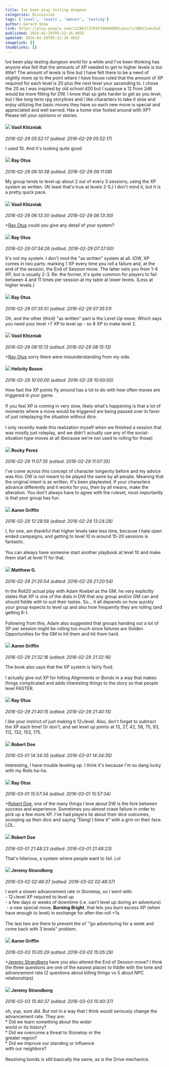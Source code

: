 ```yaml
---
title: Ive been play testing dungeon
categories: Discussion
tags: ['level', 'levels', 'amount', 'testing']
author: Gerard Snow
link: https://plus.google.com/112861727035740900905/posts/UNVC2umv5LK
published: 2016-02-29T05:22:16.485Z
updated: 2016-02-29T05:22:16.485Z
imagelink: []
thumblinks: []
---
```


Ive been play testing dungeon world for a while and I&#39;ve been thinking has anyone else felt that the amounts of XP needed to get to higher levels is too little?  The amount of levels is fine but I have felt there to be a need of slightly more xp to the point where I have house ruled that the amount of XP required for each level is 20 plus the next level your ascending to.  I chose the 20 as I was inspired by old school d20 but I suppose a 12 from 2d6 would be more fitting for DW.  I know that xp gets harder to get as you level, but I like long term rpg storylines and I like characters to take it slow and enjoy utilizing the basic moves they have so each new move is special and appreciated and well earned.  Has a home else fooled around  with XP?  Please tell your opinions or stories.
<div id='comment z12wddibaqakgloh304chjp5zsy3uzuqb3s'>
  <h4><img src='{{site.baseurl}}//images/avatars/111051437710463620700_photo.jpg'> Vasil Khizniak</h4>
      <p><cite>2016-02-29 05:52:17 (edited: 2016-02-29 05:52:17)</cite></p>
        <p>I used 10. And it&#39;s looking quite good</p>
</div>
        

<div id='comment z12wddibaqakgloh304chjp5zsy3uzuqb3s'>
  <h4><img src='{{site.baseurl}}//images/avatars/100495092599585582455_photo.jpg'> Ray Otus</h4>
      <p><cite>2016-02-29 06:10:38 (edited: 2016-02-29 06:11:08)</cite></p>
        <p>My group tends to level up about 2 out of every 3 sessions, using the XP system as written. (At least that&#39;s true at levels 2-5.) I don&#39;t mind it, but it is a pretty quick pace. </p>
</div>
        

<div id='comment z12wddibaqakgloh304chjp5zsy3uzuqb3s'>
  <h4><img src='{{site.baseurl}}//images/avatars/111051437710463620700_photo.jpg'> Vasil Khizniak</h4>
      <p><cite>2016-02-29 06:13:30 (edited: 2016-02-29 06:13:30)</cite></p>
        <p><span class="proflinkWrapper"><span class="proflinkPrefix">+</span><a class="proflink" href="https://plus.google.com/100495092599585582455" oid="100495092599585582455">Ray Otus</a></span> could you give any detail of your system?</p>
</div>
        

<div id='comment z12wddibaqakgloh304chjp5zsy3uzuqb3s'>
  <h4><img src='{{site.baseurl}}//images/avatars/100495092599585582455_photo.jpg'> Ray Otus</h4>
      <p><cite>2016-02-29 07:34:26 (edited: 2016-02-29 07:37:00)</cite></p>
        <p>It&#39;s not my system. I don&#39;t mod the &quot;as written&quot; system at all. IOW, XP comes in two parts: marking 1 XP every time you roll a failure and, at the end of the session, the End of Session move. The latter nets you from 1-4 XP, but is usually 2-3. Re: the former, it&#39;s quite common for players to fail between 4 and 11 times per session at my table at lower levels. (Less at higher levels.)</p>
</div>
        

<div id='comment z12wddibaqakgloh304chjp5zsy3uzuqb3s'>
  <h4><img src='{{site.baseurl}}//images/avatars/100495092599585582455_photo.jpg'> Ray Otus</h4>
      <p><cite>2016-02-29 07:35:51 (edited: 2016-02-29 07:35:51)</cite></p>
        <p>Oh, and the other (third) &quot;as written&quot; part is the Level Up move. Which says you need your level +7 XP to level up - so 8 XP to make level 2.</p>
</div>
        

<div id='comment z12wddibaqakgloh304chjp5zsy3uzuqb3s'>
  <h4><img src='{{site.baseurl}}//images/avatars/111051437710463620700_photo.jpg'> Vasil Khizniak</h4>
      <p><cite>2016-02-29 08:15:13 (edited: 2016-02-29 08:15:13)</cite></p>
        <p><span class="proflinkWrapper"><span class="proflinkPrefix">+</span><a class="proflink" href="https://plus.google.com/100495092599585582455" oid="100495092599585582455">Ray Otus</a></span> sorry there were misunderstanding from my side.</p>
</div>
        

<div id='comment z12wddibaqakgloh304chjp5zsy3uzuqb3s'>
  <h4><img src='{{site.baseurl}}//images/avatars/104645452066685630238_photo.jpg'> Helicity Boson</h4>
      <p><cite>2016-02-29 10:00:00 (edited: 2016-02-29 10:00:00)</cite></p>
        <p>How fast the XP points fly around has a lot to do with how often moves are triggered in your game.<br /><br />If you feel XP is coming in very slow, likely what&#39;s happening is that a lot of moments where a move would be triggered are being passed over in favor of just roleplaying the situation without dice.<br /><br />I only recently made this realization myself when we finished a session that was mostly just roleplay, and we didn&#39;t actually use any of the social-situation type moves at all (because we&#39;re not used to rolling for those)</p>
</div>
        

<div id='comment z12wddibaqakgloh304chjp5zsy3uzuqb3s'>
  <h4><img src='{{site.baseurl}}//images/avatars/116647416862727319763_photo.jpg'> Rocky Perez</h4>
      <p><cite>2016-02-29 11:07:35 (edited: 2016-02-29 11:07:35)</cite></p>
        <p>I&#39;ve come across this concept of character longevity before and my advice was this: DW is not meant to be played the same by all people.  Meaning that the original intent is as written.  It&#39;s been playtested. If your characters advance differently and it works for you,  then by all means, make the alteration.  You don&#39;t always have to agree with the ruleset, most importantly is that your group has fun.</p>
</div>
        

<div id='comment z12wddibaqakgloh304chjp5zsy3uzuqb3s'>
  <h4><img src='{{site.baseurl}}//images/avatars/103667855585775066713_photo.jpg'> Aaron Griffin</h4>
      <p><cite>2016-02-29 12:28:58 (edited: 2016-02-29 13:24:28)</cite></p>
        <p>I, for one, am thankful that higher levels take less time, because I hate open ended campaigns, and getting to level 10 in around 15-20 sessions is fantastic.<br /><br />You can always have someone start another playbook at level 10 and make them start at level 11 for that.</p>
</div>
        

<div id='comment z12wddibaqakgloh304chjp5zsy3uzuqb3s'>
  <h4><img src='{{site.baseurl}}//images/avatars/103522231327065742687_photo.jpg'> Matthew G.</h4>
      <p><cite>2016-02-29 21:20:54 (edited: 2016-02-29 21:20:54)</cite></p>
        <p>In the Roll20 actual play with Adam Koebel as the GM, he very explicitly states that XP is one of the dials in DW that any group and/or GM can and should fiddle with to suit their tastes. So... it all depends on how quickly your group expects to level up and also how frequently they are rolling (and getting 6-). <br /><br />Following from this, Adam also suggested that groups handing out a lot of XP per session might be rolling too much since failures are Golden Opportunities for the GM to hit them and hit them hard.</p>
</div>
        

<div id='comment z12wddibaqakgloh304chjp5zsy3uzuqb3s'>
  <h4><img src='{{site.baseurl}}//images/avatars/103667855585775066713_photo.jpg'> Aaron Griffin</h4>
      <p><cite>2016-02-29 21:32:16 (edited: 2016-02-29 21:32:16)</cite></p>
        <p>The book also says that the XP system is fairly fluid.<br /><br />I actually give out XP for hitting Alignments or Bonds in a way that makes things complicated and adds interesting things to the story so that people level FASTER.</p>
</div>
        

<div id='comment z12wddibaqakgloh304chjp5zsy3uzuqb3s'>
  <h4><img src='{{site.baseurl}}//images/avatars/100495092599585582455_photo.jpg'> Ray Otus</h4>
      <p><cite>2016-02-29 21:40:15 (edited: 2016-02-29 21:40:15)</cite></p>
        <p>I like your instinct of just making ti 12+level. Also, don&#39;t forget to subtract the XP each time! Or don&#39;t, and set level up points at 13, 27, 42, 58, 75, 93, 112, 132, 153, 175.</p>
</div>
        

<div id='comment z12wddibaqakgloh304chjp5zsy3uzuqb3s'>
  <h4><img src='{{site.baseurl}}//images/avatars/105487846931822189120_photo.jpg'> Robert Doe</h4>
      <p><cite>2016-03-01 14:34:35 (edited: 2016-03-01 14:34:35)</cite></p>
        <p>Interesting, I have trouble leveling up. I think it&#39;s because I&#39;m so dang lucky with my Rolls ha-ha.</p>
</div>
        

<div id='comment z12wddibaqakgloh304chjp5zsy3uzuqb3s'>
  <h4><img src='{{site.baseurl}}//images/avatars/100495092599585582455_photo.jpg'> Ray Otus</h4>
      <p><cite>2016-03-01 15:57:34 (edited: 2016-03-01 15:57:34)</cite></p>
        <p><span class="proflinkWrapper"><span class="proflinkPrefix">+</span><a class="proflink" href="https://plus.google.com/105487846931822189120" oid="105487846931822189120">Robert Doe</a></span>, one of the many things I love about DW is the fork between success and experience. Sometimes you almost crave failure in order to pick up a few more XP. I&#39;ve had players lie about their dice outcomes, scooping up their dice and saying &quot;Dang! I blew it&quot; with a grin on their face. LOL.</p>
</div>
        

<div id='comment z12wddibaqakgloh304chjp5zsy3uzuqb3s'>
  <h4><img src='{{site.baseurl}}//images/avatars/105487846931822189120_photo.jpg'> Robert Doe</h4>
      <p><cite>2016-03-01 21:48:23 (edited: 2016-03-01 21:48:23)</cite></p>
        <p>That&#39;s hilarious, a system where people want to fail. Lol</p>
</div>
        

<div id='comment z12wddibaqakgloh304chjp5zsy3uzuqb3s'>
  <h4><img src='{{site.baseurl}}//images/avatars/102595580176380683252_photo.jpg'> Jeremy Strandberg</h4>
      <p><cite>2016-03-02 02:48:37 (edited: 2016-03-02 02:48:37)</cite></p>
        <p>I want a slower advancement rate in Stonetop, so I went with:<br />- 12+level XP required to level up<br />- a few days or weeks of downtime (i.e. can&#39;t level up during an adventure)<br /> - a new special move, <b>Burning Bright</b>, that lets you burn excess XP (when have enough to level) in exchange for after-the-roll +1s.<br /><br />The last two are there to prevent the ol&#39; &quot;go adventuring for a week and come back with 3 levels&quot; problem.</p>
</div>
        

<div id='comment z12wddibaqakgloh304chjp5zsy3uzuqb3s'>
  <h4><img src='{{site.baseurl}}//images/avatars/103667855585775066713_photo.jpg'> Aaron Griffin</h4>
      <p><cite>2016-03-03 15:05:29 (edited: 2016-03-03 15:05:29)</cite></p>
        <p><span class="proflinkWrapper"><span class="proflinkPrefix">+</span><a class="proflink" href="https://plus.google.com/102595580176380683252" oid="102595580176380683252">Jeremy Strandberg</a></span> have you also altered the End of Session move? I think the three questions are one of the easiest places to fiddle with the tone and advancement rate (2 questions about killing things vs 5 about NPC relationships)</p>
</div>
        

<div id='comment z12wddibaqakgloh304chjp5zsy3uzuqb3s'>
  <h4><img src='{{site.baseurl}}//images/avatars/102595580176380683252_photo.jpg'> Jeremy Strandberg</h4>
      <p><cite>2016-03-03 15:40:37 (edited: 2016-03-03 15:40:37)</cite></p>
        <p>oh, yup, sure did. But not in a way that I think would seriously change the advancement rate. They are:<br />* Did we learn something about the wider<br />world or its history?<br />* Did we overcome a threat to Stonetop or the<br />greater region?<br />* Did we improve our standing or influence<br />with our neighbors?<br /><br />Resolving bonds is still basically the same, as is the Drive mechanice.</p>
</div>
        